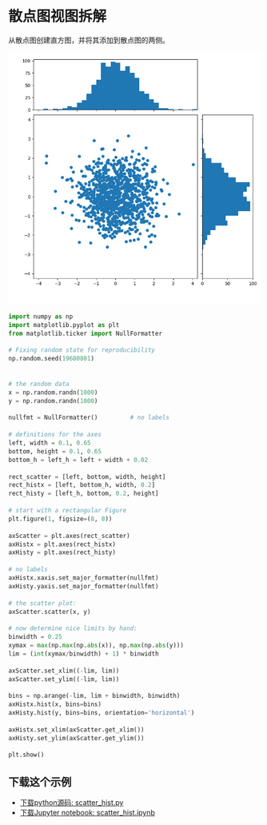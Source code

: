# 散点图视图拆解

从散点图创建直方图，并将其添加到散点图的两侧。

![散点图视图拆解示例](/static/images/gallery/sphx_glr_scatter_hist_001.png)

```python
import numpy as np
import matplotlib.pyplot as plt
from matplotlib.ticker import NullFormatter

# Fixing random state for reproducibility
np.random.seed(19680801)


# the random data
x = np.random.randn(1000)
y = np.random.randn(1000)

nullfmt = NullFormatter()         # no labels

# definitions for the axes
left, width = 0.1, 0.65
bottom, height = 0.1, 0.65
bottom_h = left_h = left + width + 0.02

rect_scatter = [left, bottom, width, height]
rect_histx = [left, bottom_h, width, 0.2]
rect_histy = [left_h, bottom, 0.2, height]

# start with a rectangular Figure
plt.figure(1, figsize=(8, 8))

axScatter = plt.axes(rect_scatter)
axHistx = plt.axes(rect_histx)
axHisty = plt.axes(rect_histy)

# no labels
axHistx.xaxis.set_major_formatter(nullfmt)
axHisty.yaxis.set_major_formatter(nullfmt)

# the scatter plot:
axScatter.scatter(x, y)

# now determine nice limits by hand:
binwidth = 0.25
xymax = max(np.max(np.abs(x)), np.max(np.abs(y)))
lim = (int(xymax/binwidth) + 1) * binwidth

axScatter.set_xlim((-lim, lim))
axScatter.set_ylim((-lim, lim))

bins = np.arange(-lim, lim + binwidth, binwidth)
axHistx.hist(x, bins=bins)
axHisty.hist(y, bins=bins, orientation='horizontal')

axHistx.set_xlim(axScatter.get_xlim())
axHisty.set_ylim(axScatter.get_ylim())

plt.show()
```

## 下载这个示例

- [下载python源码: scatter_hist.py](https://matplotlib.org/_downloads/scatter_hist.py)
- [下载Jupyter notebook: scatter_hist.ipynb](https://matplotlib.org/_downloads/scatter_hist.ipynb)